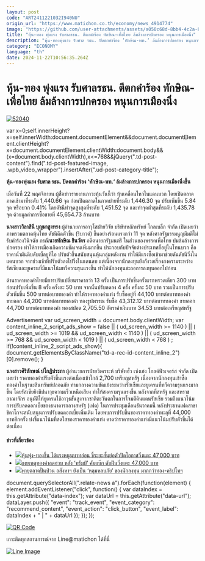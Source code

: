 ```yaml
---
layout: post
code: "ART2411221032I940NU"
origin_url: "https://www.matichon.co.th/economy/news_4914774"
image: "https://github.com/user-attachments/assets/a050c68d-8bb4-4c2a-8761-35b8ef0ecd1c"
title: "หุ้น-ทอง พุ่งแรง รับศาลรธน. ตีตกคำร้อง ทักษิณ-เพื่อไทย ล้มล้างการปกครอง หนุนการเมืองนิ่ง"
description: "หุ้น-ทองพุ่งแรง รับศาล รธน. ปัดตกคำร้อง ‘ทักษิณ-พท.‘ ล้มล้างการปกครอง หนุนการเมืองนิ่งขึ้น"
category: "ECONOMY"
language: "th"
date: 2024-11-22T10:56:35.264Z
---
```


# หุ้น-ทอง พุ่งแรง รับศาลรธน. ตีตกคำร้อง ทักษิณ-เพื่อไทย ล้มล้างการปกครอง หนุนการเมืองนิ่ง

[![](https://www.matichon.co.th/wp-content/uploads/2024/11/52040.jpg "52040")](https://www.matichon.co.th/wp-content/uploads/2024/11/52040.jpg)

var x=0;self.innerHeight?x=self.innerWidth:document.documentElement&&document.documentElement.clientHeight?x=document.documentElement.clientWidth:document.body&&(x=document.body.clientWidth),x<=768&&jQuery(".td-post-content").find(".td-post-featured-image, .wpb\_video\_wrapper").insertAfter(".ud-post-category-title");

**หุ้น-ทองพุ่งแรง รับศาล รธน. ปัดตกคำร้อง ‘ทักษิณ-พท.‘ ล้มล้างการปกครอง หนุนการเมืองนิ่งขึ้น**

เมื่อวันที่ 22 พฤศจิกายน ผู้สื่อข่าวรายงานภาวะหุ้นวันนี้ว่า หุ้นเคลื่อนไหวในแดนบวก โดยเปิดตลาดภาคเช้ามาที่ระดับ 1,440.66 จุด ก่อนปิดตลาดในภาคบ่ายที่ระดับ 1,446.30 จุด ปรับเพิ่มขึ้น 5.84 จุด หรือบวก 0.41% โดยดัชนีทำจุดสูงสุดที่ระดับ 1,451.52 จุด และทำจุดต่ำสุดที่ระดับ 1,435.78 จุด ด้วยมูลค่าการซื้อขายที่ 45,654.73 ล้านบาท

**นางสาววิลาสินี บุญมาสูงทรง** ผู้อำนวยการอาวุโสฝ่ายวิจัย บริษัทหลักทรัพย์ โกลเบล็ก จำกัด เปิดเผยว่า ภาพรวมตลาดหุ้นไทย ดัชนีดีดตัวขึ้น (รีบาวด์) ขึ้นอย่างร้อนแรงกว่า 11 จุด หลังศาลรัฐธรรมนูญมีมติไม่รับคำร้องวินิจฉัย กรณี**นายทักษิณ ชินวัตร** อดีตนายกรัฐมนตรี ในส่วนของพรรคเพื่อไทย ปมล้มล้างการปกครอง ทำให้การเมืองเกิดความชัดเจนเพิ่มมากขึ้น ประกอบกับปัจจัยต่างประเทศก็อยู่ในโทนบวก คือ ราคาน้ำมันดิบดับเบิ้ลยูทีไอ ปรับตัวขึ้นสนับสนุนหุ้นกลุ่มพลังงาน ทำให้มีแรงซื้อเข้ามาช่วยดันดัชนีวิ่งในแดนบวก จากช่วงเช้าที่ปรับตัวลงไปวิ่งในแดนลบ แต่เนื่องจากนักลงทุนยังกังวลเรื่องสงครามระหว่างรัสเซียและยูเครนที่มีแนวโน้มทวีความรุนแรงขึ้น ทำให้นักลงทุนชะลอการลงทุนออกไปก่อน

ด้านราคาทองคำไทยมีการปรับเปลี่ยนราคากว่า 13 ครั้ง เป็นการปรับขึ้นครั้งแรกพรวดเดียว 300 บาท ก่อนปรับเพิ่มขึ้น 8 ครั้ง ครั้งละ 50 บาท จากนั้นปรับลดลง 4 ครั้ง ครั้งละ 50 บาท รวมเป็นการปรับตัวเพิ่มขึ้น 500 บาทต่อบาททองคำ ทำให้ราคาทองคำแท่ง รับซื้ออยู่ที่ 44,100 บาทต่อบาททองคำ ขายออก 44,200 บาทต่อบาททองคำ ทองรูปพรรณ รับซื้อ 43,312.12 บาทต่อบาททองคำ ขายออก 44,700 บาทต่อบาททองคำ ทองสปอต 2,705.50 อัตราค่าเงินบาท 34.53 บาทต่อเหรียญสหรัฐ

Advertisement var ud\_screen\_width = document.body.clientWidth; var content\_inline\_2\_script\_ads\_show = false || ( ud\_screen\_width >= 1140 ) || ( ud\_screen\_width >= 1019 && ud\_screen\_width < 1140 ) || ( ud\_screen\_width >= 768 && ud\_screen\_width < 1019 ) || ( ud\_screen\_width < 768 ) ; if(!content\_inline\_2\_script\_ads\_show){ document.getElementsByClassName("td-a-rec-id-content\_inline\_2")\[0\].remove(); }

**นางสาวศิริลักษณ์ ปโกฏิประภา** ผู้อำนวยการฝ่ายวิเคราะห์ บริษัทฮั่ว เซ่งเฮง โกลด์ฟิวเจอร์ส จำกัด เปิดเผยว่า ราคาทองคำปรับตัวขึ้นแรงต่อเนื่องเข้าใกล้ 2,700 เหรียญสหรัฐ เนื่องจากนักลงทุนเข้าซื้อทองคำในฐานะสินทรัพย์ปลอดภัย ท่ามกลางความขัดแย้งระหว่างรัสเซียและยูเครนที่ทวีความรุนแรงมากขึ้น โดยรัสเซียยิงขีปนาวุธความเร็วเหนือเสียง ทำให้สงครามรุนแรงขึ้น หลังจากที่สหรัฐ และสหราชอาณาจักร อนุมัติให้ยูเครนใช้อาวุธขั้นสูงจากชาติตะวันตกในการโจมตีดินแดนรัสเซีย รวมถึงแนวโน้มการปรับลดดอกเบี้ยของธนาคารกลางสหรัฐ (เฟด) ในการประชุมเดือนธันวาคมนี้ หลังประธานเฟดสาขาชิคาโกจะสนับสนุนการปรับลดดอกเบี้ยเพิ่มเติม โดยพบการปรับขึ้นของราคาทองคำทะลุที่ 44,000 บาทอีกครั้ง บ่งชี้แนวโน้มที่สดใสของราคาทองคำแท่ง คาดว่าราคาทองคำแท่งมีแนวโน้มปรับตัวขึ้นได้ต่อเนื่อง

#### ข่าวที่เกี่ยวข้อง

*   [![](https://www.matichon.co.th/wp-content/uploads/2024/11/728-150.jpg)หุ้นพุ่ง-ทองขึ้น ได้แรงหนุนบาทอ่อน ชี้ระยะสั้นย่อตัวปิดโอกาสวิ่งแตะ 47,000 บาท](https://www.matichon.co.th/economy/news_4896914)
*   [![](https://www.matichon.co.th/wp-content/uploads/2024/05/ราคาทอง-47213.jpeg)เผยเหตุทองคำลดฮวบ หลัง ‘ทรัมป์’ คัมแบ๊ก ดับฝันวิ่งแตะ 47,000 บาท](https://www.matichon.co.th/economy/news_4887400)
*   [![](https://www.matichon.co.th/wp-content/uploads/2024/10/หลุมหลบภัย.jpg)พายุตลาดปั่นป่วน อสังหาฯ ยังเป็น ‘หลุมหลบภัย’ ของนักลงทุน มากกว่าทอง-คริปโทฯ](https://www.matichon.co.th/economy/news_4862895)

document.querySelectorAll(".relate-news a").forEach(function(element) { element.addEventListener("click", function() { var dataIndex = this.getAttribute("data-index"); var dataUrl = this.getAttribute("data-url"); dataLayer.push({ "event": "track\_event", "event\_category": "recommend\_content", "event\_action": "click\_button", "event\_label": dataIndex + " | " + dataUrl }); }); });

[![QR Code](https://www.matichon.co.th/wp-content/uploads/2023/07/wob1371z.jpg)](https://lin.ee/ht0nDxX)

เกาะติดทุกสถานการณ์จาก Line@matichon ได้ที่นี่

[![Line Image](https://www.matichon.co.th/wp-content/uploads/2023/07/th.png)](https://lin.ee/ht0nDxX)